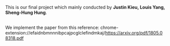 
This is our final project which mainly conducted by ****Justin Kieu, Louis Yang, Sheng-Hung Hung****.  <br> </br>

We implement the paper from this reference: chrome-extension://efaidnbmnnnibpcajpcglclefindmkaj/https://arxiv.org/pdf/1805.08318.pdf
